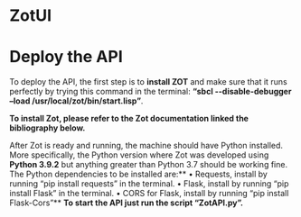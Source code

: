 # ZotUI
 
# Deploy the API

To deploy the API, the first step is to **install ZOT** and make sure that it runs perfectly by trying this command in the terminal: **“sbcl --disable-debugger –load /usr/local/zot/bin/start.lisp”**.

**To install Zot, please refer to the Zot documentation linked the bibliography below.**

After Zot is ready and running, the machine should have Python installed. More specifically, the Python version where Zot was developed using **Python 3.9.2** but anything greater than Python 3.7 should be working fine. The Python dependencies to be installed are:**
•	Requests, install by running “pip install requests” in the terminal.
•	Flask, install by running “pip install Flask” in the terminal.
•	CORS for Flask, install by running “pip install Flask-Cors”**
**To start the API just run the script “ZotAPI.py”.**